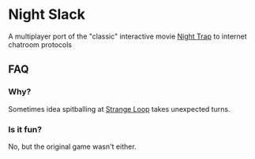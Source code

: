 # Night Slack
A multiplayer port of the "classic" interactive movie [Night Trap](https://en.wikipedia.org/wiki/Night_Trap) to internet chatroom protocols

## FAQ

### Why?
Sometimes idea spitballing at [Strange Loop](https://thestrangeloop.com) takes unexpected turns.

### Is it fun?
No, but the original game wasn't either.
